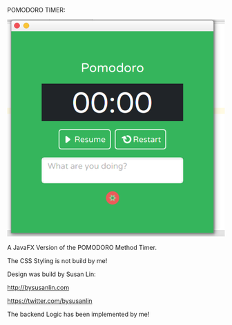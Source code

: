 POMODORO TIMER:

![alt tag](https://raw.githubusercontent.com/gohv/PomodoroTimer/e7b643d20df4996ca5ce9179e3902e55b9563c14/pomodoroCUT.png)

A JavaFX Version of the POMODORO Method Timer.

The CSS Styling is not build by me!


Design was build by Susan Lin:


http://bysusanlin.com


https://twitter.com/bysusanlin


The backend Logic has been implemented by me!
